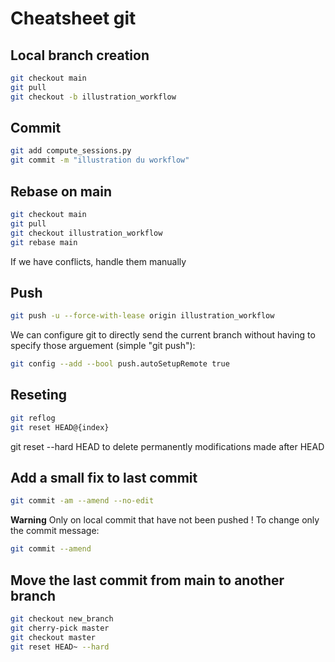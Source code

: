 # Cheatsheet git
## Local branch creation
``` bash
git checkout main
git pull
git checkout -b illustration_workflow
```
## Commit 
``` bash
git add compute_sessions.py
git commit -m "illustration du workflow"
```

## Rebase on main
``` bash
git checkout main
git pull
git checkout illustration_workflow
git rebase main
```
If we have conflicts, handle them manually

## Push
``` bash
git push -u --force-with-lease origin illustration_workflow
```
We can configure git to directly send the current branch without having to specify those arguement (simple "git push"):
``` bash
git config --add --bool push.autoSetupRemote true
```

## Reseting
``` bash
git reflog
git reset HEAD@{index}
```
git reset --hard HEAD to delete permanently modifications made after HEAD

## Add a small fix to last commit
``` bash
git commit -am --amend --no-edit
```
**Warning** Only on local commit that have not been pushed !
To change only the commit message:
``` bash
git commit --amend
```

## Move the last commit from main to another branch
``` bash
git checkout new_branch
git cherry-pick master
git checkout master
git reset HEAD~ --hard
```
